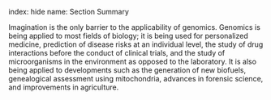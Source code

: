 index: hide
name: Section Summary

Imagination is the only barrier to the applicability of genomics. Genomics is being applied to most fields of biology; it is being used for personalized medicine, prediction of disease risks at an individual level, the study of drug interactions before the conduct of clinical trials, and the study of microorganisms in the environment as opposed to the laboratory. It is also being applied to developments such as the generation of new biofuels, genealogical assessment using mitochondria, advances in forensic science, and improvements in agriculture.
